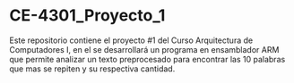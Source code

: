 # CE-4301_Proyecto_1
Este repositorio contiene el proyecto #1 del Curso Arquitectura de Computadores I, en el se desarrollará un programa en ensamblador ARM que permite analizar un texto preprocesado para encontrar las 10 palabras que mas se repiten y su respectiva cantidad. 
